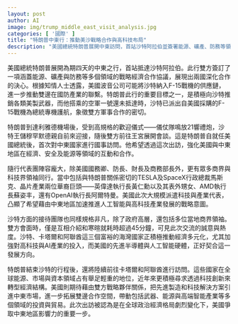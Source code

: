 ```yaml
---
layout: post
author: AI
image: img/trump_middle_east_visit_analysis.jpg
categories: [ '國際' ]
title: "特朗普中東行：推動美沙戰略合作與高科技布局"
description: "美國總統特朗普展開中東訪問，首站沙特阿拉伯並簽署能源、礦產、防務等領域的戰略經濟合作協議。行程除加強軍事聯繫外，美方高規格科技和商業代表團—包括馬斯克、黃仁勳、蘇姿丰、阿爾特曼等—凸顯推進人工智能、高科技產業合作意圖。沙特、卡塔爾及阿聯酋積極發展經濟多元化，與美方高端製造、科技創新共振。此次出訪是美國強化中東地緣影響力的重要布局，涵蓋武器、能源、高端智能產業的雙邊合作升級。"
---
```

美國總統特朗普展開為期四天的中東之行，首站抵達沙特阿拉伯。此行雙方簽訂了一項涵蓋能源、礦產與防務等多個領域的戰略經濟合作協議，展現出兩國深化合作的決心。根據知情人士透露，美國波音公司可能將沙特納入F-15戰機的供應鏈，進一步推動雙邊在國防產業的聯繫。特朗普此行的重要目標之一，是積極向沙特推銷各類美製武器，而他搭乘的空軍一號還未抵達時，沙特已派出自美國採購的F-15戰機為總統專機護航，象徵雙方軍事合作的密切。

特朗普到達利雅德機場後，受到高規格的歡迎儀式——儀仗隊鳴放21響禮炮，沙特王儲穆罕默德親自前來迎接，隨後雙方前往王宮展開會談。這是特朗普自就任美國總統後，首次對中東國家進行國事訪問。他希望透過這次出訪，強化美國與中東地區在經濟、安全及能源等領域的互動和合作。

隨行代表團陣容龐大，除美國國務卿、防長、財長及商務部長外，更有眾多商界與科技界領袖同行。當中包括與特朗普關係密切的TESLA及SpaceX行政總裁馬斯克、晶片產業兩位華裔巨頭——英偉達執行長黃仁勳以及其表外甥女、AMD執行長蘇姿丰，還有OpenAI執行長阿爾特曼。美國此次大規模派遣科技與產業代表，凸顯了希望藉由中東地區加速推進人工智能與高科技產業發展的戰略意圖。

沙特方面的接待團隊也同樣規格非凡，除了政府高層，還包括多位當地商界領袖。雙方會面時，僅是互相介紹和寒暄就耗時超過45分鐘，可見此次交流的誠意與熱度。沙特、卡塔爾和阿聯酋這三個富裕的海灣國家正積極推動經濟多元化，尤其加強對高科技與AI產業的投入，而美國的先進半導體與人工智能硬體，正好契合這一發展方向。

特朗普結束沙特的行程後，還將陸續前往卡塔爾和阿聯酋進行訪問。這些國家在全球能源、市場與資本領域占有舉足輕重的地位，近年來更積極尋求透過科技創新來轉型經濟結構。美國則期待藉由雙方戰略夥伴關係，把先進製造和科技解決方案引進中東市場，進一步拓展雙邊合作空間，帶動包括武器、能源與高端智能產業等多個領域的投資與貿易。此次出訪被認為是在全球政治經濟格局劇烈變化下，美國爭取中東地區影響力的重要一步。